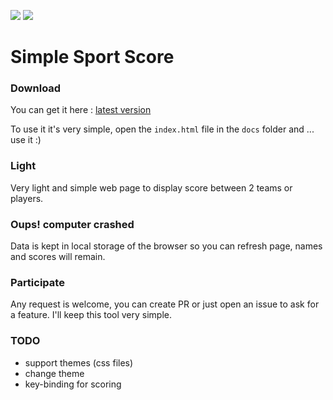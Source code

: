 [![](https://img.shields.io/github/release/mgohin/simple-sport-score.svg?style=flat-square)](https://github.com/mgohin/simple-sport-score/releases/latest) [![](https://img.shields.io/github/license/mgohin/simple-sport-score.svg?style=flat-square)](https://github.com/mgohin/simple-sport-score/blob/master/LICENSE)

# Simple Sport Score

### Download
You can get it here : [latest version](https://github.com/mgohin/simple-sport-score/releases/latest)

To use it it's very simple, open the `index.html` file in the `docs` folder and ... use it  :)

### Light
Very light and simple web page to display score between 2 teams or players.

### Oups! computer crashed
Data is kept in local storage of the browser so you can refresh page, names and scores will remain.

### Participate
Any request is welcome, you can create PR or just open an issue to ask for a feature.
I'll keep this tool very simple.


### TODO
- support themes (css files)
- change theme
- key-binding for scoring